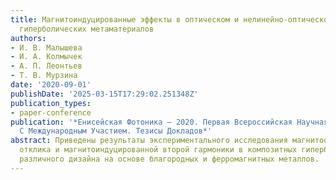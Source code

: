 ```yaml
---
title: Магнитоиндуцированные эффекты в оптическом и нелинейно-оптическом отклике композитных
  гиперболических метаматериалов
authors:
- И. В. Малышева
- И. А. Колмычек
- А. П. Леонтьев
- Т. В. Мурзина
date: '2020-09-01'
publishDate: '2025-03-15T17:29:02.251348Z'
publication_types:
- paper-conference
publication: '*Енисейская Фотоника – 2020. Первая Всероссийская Научная Конференция
  С Международным Участием. Тезисы Докладов*'
abstract: Приведены результаты экспериментального исследования магнитооптического
  отклика и магнитоиндуцированной второй гармоники в композитных гиперболических метаматериалах
  различного дизайна на основе благородных и ферромагнитных металлов.
---
```

